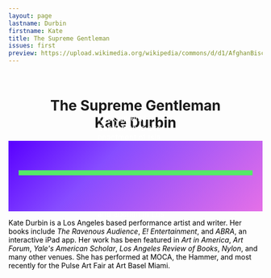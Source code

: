 ```yaml
---
layout: page
lastname: Durbin
firstname: Kate
title: The Supreme Gentleman
issues: first
preview: https://upload.wikimedia.org/wikipedia/commons/d/d1/AfghanBiscuit.jpg
---
```


<style>



.section {
	position: relative;

}

.intro {
	
    color: #ffffff;
    font-size: 1.1em;
    padding: 0 .8em;
}

.story-title {
	text-align: center;
	padding-top: 5%;
}

@media screen and (min-width: 800px) {

.story {
	padding: 5em 0;
}


.intro p {
	width: 30%;
	position: absolute;
	transform: rotate(0);
  transition: transform 8s 0.2s cubic-bezier(0,.87,.16,1);
}

.intro-p1 {
	left:35%;
	top:45%;
}

.intro-p2 {
	left: 45%;
	top: 35%;
}

.loaded p.skew {
  transform: rotate(-10deg);
}
.loaded p.skew span {
  transform: rotate(-10deg);
}
}
.story {
	position: relative;
	background: rgb(89,0,255); /* Old browsers */
background: -moz-linear-gradient(-45deg, rgba(89,0,255,1) 0%, rgba(135,76,255,1) 36%, rgba(229,112,231,1) 100%); /* FF3.6-15 */
background: -webkit-linear-gradient(-45deg, rgba(89,0,255,1) 0%,rgba(135,76,255,1) 36%,rgba(229,112,231,1) 100%); /* Chrome10-25,Safari5.1-6 */
background: linear-gradient(135deg, rgba(89,0,255,1) 0%,rgba(135,76,255,1) 36%,rgba(229,112,231,1) 100%); /* W3C, IE10+, FF16+, Chrome26+, Opera12+, Safari7+ */
filter: progid:DXImageTransform.Microsoft.gradient( startColorstr='#5900ff', endColorstr='#e570e7',GradientType=1 ); /* IE6-9 fallback on horizontal gradient */
}

.video-container {
	border: 5px solid #54EA66;
}

    .video-container {
  position: absolute;
  width: 90%;
  top: 45%;
  left: 50%;
  transform: translate(-50%, -45%);
}




</style>

<div class="story-wrapper">
	<div class="section title-p full">
			<h1 class="story-title">The Supreme Gentleman<br><span>Kate Durbin</span>
			</h1>
			<div class="intro">
<p class="intro-p1 skew">The Supreme Gentleman is a re-enactment of Isla Vista killer Elliot Rodger's final youtube address. Durbin initially performed this piece for the Yes All Women art benefit and auction in Los Angeles in late 2015. The proceeds of the benefit went to the East Los Angeles Women's Center. </p>

</div>
</div>
	<div class="story full">
<div class="video-container">
<div data-type="youtube" data-video-id="https://youtu.be/gYkZAJBlW9Y"></div>
</div>
</div>

<div class="section full green-gradient">
<p style="color: #000000;" class="bio">Kate Durbin is a Los Angeles based performance artist and writer. Her books include <i>The Ravenous Audience</i>, <i>E! Entertainment</i>, and <i>ABRA</i>, an interactive iPad app. Her work has been featured in <i>Art in America</i>, <i>Art Forum</i>, <i>Yale's American Scholar</i>, <i>Los Angeles Review of Books</i>, <i>Nylon</i>, and many other venues. She has performed at MOCA, the Hammer, and most recently for the Pulse Art Fair at Art Basel Miami. </p>
</div>

</div>


<script>
  (function(i,s,o,g,r,a,m){i['GoogleAnalyticsObject']=r;i[r]=i[r]||function(){
  (i[r].q=i[r].q||[]).push(arguments)},i[r].l=1*new Date();a=s.createElement(o),
  m=s.getElementsByTagName(o)[0];a.async=1;a.src=g;m.parentNode.insertBefore(a,m)
  })(window,document,'script','https://www.google-analytics.com/analytics.js','ga');

  ga('create', 'UA-93682415-1', 'auto');
  ga('send', 'pageview');

</script>